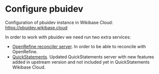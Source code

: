 # Configure pbuidev

Configuration of pbuidev instance in Wikibase Cloud: https://pbuidev.wikibase.cloud

In order to work with pbuidev we need run two extra services:
 - [OpenRefine reconciler server](./reconcile/README.md). In order to be able to reconcile with OpenRefine.
 - [QuickStatements](./qs/README.md). Updated QuickStatements server with new features added in upstream version and not included yet in QuickStatements Wikibase Cloud.
